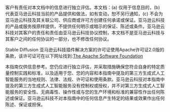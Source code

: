 客户有责任对本文档中的信息进行独立评估。本文档：(a) 仅用于信息目的，(b) 代表亚马逊云科技当前的产品提供和做法，如有变动，恕不另行通知，(c) 不会为亚马逊云科技及其关联公司、供应商或许可方创建任何承诺或保证。亚马逊云科技的产品或服务按原样提供，不提供任何明示或暗示的保证、陈述或条件。亚马逊云科技对其客户的责任和责任由亚马逊云科技协议控制，本文档不是亚马逊云科技与其客户之间的任何协议的一部分，也不修改任何协议。

Stable Diffusion 亚马逊云科技插件解决方案的许可证使用Apache许可证2.0版的条款，该许可证可在以下网址找到:[The Apache Software Foundation](https://www.apache.org/licenses/LICENSE-2.0)

本指南仅供信息参考。您仍应进行独立评估，并采取措施确保您符合自身的特定质量控制实践和标准，以及适用于您、您的内容和本指南中提及的第三方生成式人工智能服务的当地规则、法律、法规、许可证和使用条款。亚马逊云科技对本指南中提及的第三方生成式人工智能服务没有控制权或授权，并不对第三方生成式人工智能服务的安全性、无病毒性、操作性或与您的生产环境和标准的兼容性作出任何陈述或保证。亚马逊云科技不对本指南中的任何信息产生特定的结果或效果作出任何陈述、保证或担保。

